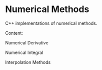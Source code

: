 # Numerical Methods
C++ implementations of numerical methods.

Content:

Numerical Derivative

Numerical Integral

Interpolation Methods
